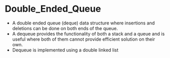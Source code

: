 # Double_Ended_Queue
- A double ended queue (deque) data structure where insertions and deletions can be done on both ends of the queue.
- A dequeue provides the functionality of both a stack and a queue and is useful where both of them cannot provide efficient solution on their own.
- Dequeue is implemented using a double linked list
